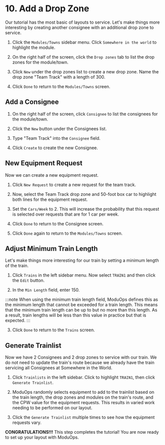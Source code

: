 # 10. Add a Drop Zone

Our tutorial has the most basic of layouts to service. Let's make things more interesting by creating another consignee with an additional drop zone to service.

1. Click the `Modules/Towns` sidebar menu. Click `Somewhere in the world` to highlight the module.

2. On the right half of the screen, click the `Drop zones` tab to list the drop zones for the module/town.

3. Click `New` under the drop zones list to create a new drop zone. Name the drop zone "Team Track" with a length of 300.

4. Click `Done` to return to the `Modules/Towns` screen.

## Add a Consignee

1. On the right half of the screen, click `Consignee` to list the consignees for the module/town.

2. Click the `New` button under the Consignees list.

3. Type "Team Track" into the `Consignee` field.

4. Click `Create` to create the new Consignee.

## New Equipment Request

Now we can create a new equipment request.

1. Click `New Request` to create a new request for the team track.

2. Now, select the Team Track drop zone and 50-foot box car to highlight both lines for the equipment request.

3. Set the `Cars/Week` to 2. This will increase the probability that this request is selected over requests that are for 1 car per week.

4. Click `Done` to return to the Consignee screen.

5. Click `Done` again to return to the `Modules/Towns` screen.

## Adjust Minimum Train Length

Let's make things more interesting for our train by setting a minimum length of the train.

1. Click `Trains` in the left sidebar menu. Now select `TRAIN1` and then click the `Edit` button.

2. In the `Min Length` field, enter 150.

:::note
When using the minimum train length field, ModuOps defines this as the minimum length that cannot be exceeded for a train length. This means that the minimum train length can be up to but no more than this length. As a result, train lengths will be less than this value in practice but that is expected.
:::

3. Click `Done` to return to the `Trains` screen.

## Generate Trainlist

Now we have 2 Consignees and 2 drop zones to service with our train. We do not need to update the train's route because we already have the train servicing all Consignees at Somewhere in the World.

1. Click `Trainlists` in the left sidebar. Click to highlight `TRAIN1`, then click `Generate Trainlist`.

2. ModuOps randomly selects equipment to add to the trainlist based on the train length, the drop zones and modules on the train's route, and the CPW value for the equipment requests. This results in varied work needing to be performed on our layout.

3. Click the `Generate Trainlist` multiple times to see how the equipment requests vary.

**CONGRATULATIONS!!!** This step completes the tutorial! You are now ready to set up your layout with ModuOps.
